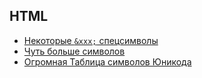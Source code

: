 ## HTML

- [Некоторые `&xxx;` спецсимволы](symbols)
- [Чуть больше символов](tab_symbols)
- [Огромная Таблица символов Юникода](http://unicode-table.com/ru/)

 
